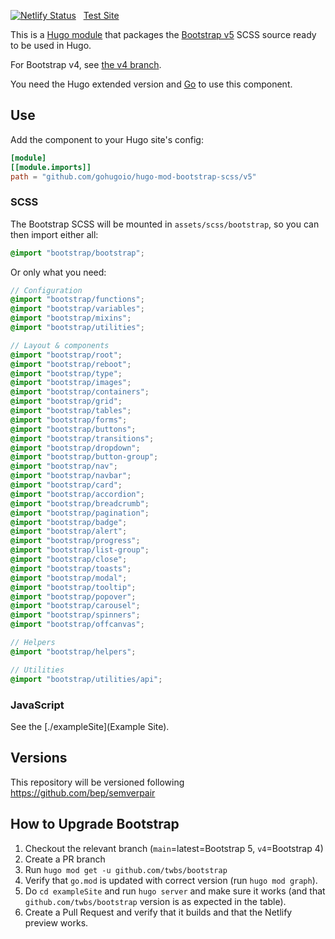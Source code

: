 [![Netlify Status](https://api.netlify.com/api/v1/badges/1afd337b-0273-4c6e-aa6f-e08bdde9833b/deploy-status)](https://app.netlify.com/sites/hugo-mod-bootstrap-scss/deploys)
&nbsp;&nbsp;[Test Site](https://hugo-mod-bootstrap-scss.netlify.app/)

This is a [Hugo module](https://gohugo.io/hugo-modules/) that packages the [Bootstrap v5](https://getbootstrap.com/) SCSS source ready to be used in Hugo.

For Bootstrap v4, see [the v4 branch](https://github.com/gohugoio/hugo-mod-bootstrap-scss/tree/v4).

You need the Hugo extended version and [Go](https://golang.org/dl/) to use this component.

## Use

Add the component to your Hugo site's config:

```toml
[module]
[[module.imports]]
path = "github.com/gohugoio/hugo-mod-bootstrap-scss/v5"
```

### SCSS

The Bootstrap SCSS will be mounted in `assets/scss/bootstrap`, so you can then import either all:

```scss
@import "bootstrap/bootstrap";
```

Or only what you need:

```scss
// Configuration
@import "bootstrap/functions";
@import "bootstrap/variables";
@import "bootstrap/mixins";
@import "bootstrap/utilities";

// Layout & components
@import "bootstrap/root";
@import "bootstrap/reboot";
@import "bootstrap/type";
@import "bootstrap/images";
@import "bootstrap/containers";
@import "bootstrap/grid";
@import "bootstrap/tables";
@import "bootstrap/forms";
@import "bootstrap/buttons";
@import "bootstrap/transitions";
@import "bootstrap/dropdown";
@import "bootstrap/button-group";
@import "bootstrap/nav";
@import "bootstrap/navbar";
@import "bootstrap/card";
@import "bootstrap/accordion";
@import "bootstrap/breadcrumb";
@import "bootstrap/pagination";
@import "bootstrap/badge";
@import "bootstrap/alert";
@import "bootstrap/progress";
@import "bootstrap/list-group";
@import "bootstrap/close";
@import "bootstrap/toasts";
@import "bootstrap/modal";
@import "bootstrap/tooltip";
@import "bootstrap/popover";
@import "bootstrap/carousel";
@import "bootstrap/spinners";
@import "bootstrap/offcanvas";

// Helpers
@import "bootstrap/helpers";

// Utilities
@import "bootstrap/utilities/api";
```

### JavaScript

See the [./exampleSite](Example Site).

## Versions

This repository will be versioned following https://github.com/bep/semverpair

## How to Upgrade Bootstrap

1. Checkout the relevant branch (`main`=latest=Bootstrap 5, `v4`=Bootstrap 4)
1. Create a PR branch
1. Run `hugo mod get -u github.com/twbs/bootstrap`
1. Verify that `go.mod` is updated with correct version (run `hugo mod graph`).
1. Do `cd exampleSite` and run `hugo server` and make sure it works (and that `github.com/twbs/bootstrap` version is as expected in the table).
1. Create a Pull Request and verify that it builds and that the Netlify preview works.
